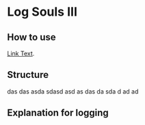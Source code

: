# Log Souls III
## How to use

[Link Text](#explanation-for-logging).





## Structure

das
das
asda
sdasd
asd
as
das
da
sda
d
ad
ad
## Explanation for logging

